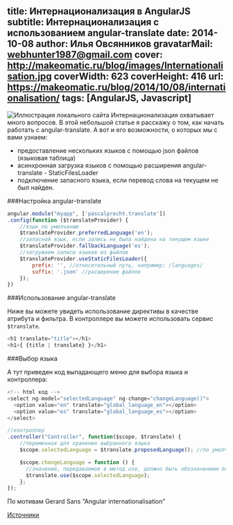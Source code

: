 title: Интернационализация в AngularJS
subtitle: Интернационализация с использованием angular-translate
date: 2014-10-08
author: Илья Овсянников
gravatarMail: webhunter1987@gmail.com
cover: http://makeomatic.ru/blog/images/Internationalisation.jpg
coverWidth: 623
coverHeight: 416
url: https://makeomatic.ru/blog/2014/10/08/internationalisation/
tags: [AngularJS, Javascript]
---

![Иллюстрация локального сайта](/blog/images/Internationalisation.jpg)
Интернационализация охватывает много вопросов. В этой небольшой статье я расскажу о том, как начать работать с angular-translate. А вот и его возможности, о которых мы с вами узнаем:
<!-- more -->

* предоставление нескольких языков с помощью json файлов (языковая таблица)
* асинхронная загрузка языков с помощью расширения angular-translate - StaticFilesLoader
* подключение запасного языка, если перевод слова на текущем не был найден.

###Настройка angular-translate

```js
angular.module("myapp", ['pascalprecht.translate'])
.config(function ($translateProvider) {
    //язык по умолчанию
    $translateProvider.preferredLanguage('en');
    //запасной язык, если запись не была найдена на текущем языке
    $translateProvider.fallbackLanguage('es');
    //загружаем записи языков из файлов
    $translateProvider.useStaticFilesLoader({
        prefix: '', //относительный путь, например: /languages/
        suffix: '.json' //расширение файлов
    });
})
```

###Использование angular-translate

Ниже вы можете увидеть использование директивы в качестве атрибута и фильтра. В контроллере вы можете использовать сервис `$translate`.
```js
<h1 translate="title"></h1>
<h1>{ {title | translate} }</h1>
```

###Выбор языка 

А тут приведен код выпадающего меню для выбора языка и контроллера:
```js
<!-- html код -->
<select ng-model="selectedLanguage" ng-change="changeLanguage()">
  <option value="en" translate="global_language_en"></option>
  <option value="es" translate="global_language_es"></option>
</select>

//контроллер
.controller("Controller", function($scope, $translate) {
    //переменная для хранения выбранного языка
    $scope.selectedLanguage = $translate.proposedLanguage(); //по умолчанию

    $scope.changeLanguage = function () {
      //значение, передаваемое в метод use, должно быть обозначением локали, например: en-UK, en и т.д.
      $translate.use($scope.selectedLanguage);
    };
});
```

По мотивам Gerard Sans “Angular internationalisation”

[Источники](http://angular-translate.github.io/docs/#/guide)



